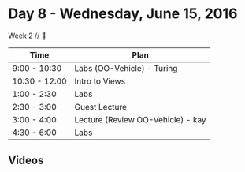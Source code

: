 # Day 8 - Wednesday, June 15, 2016 

Week 2 // :blue_heart:

Time       | Plan     |
----------------|-------
9:00 - 10:30  | Labs (OO-Vehicle) - Turing
10:30 - 12:00   | Intro to Views
1:00 - 2:30    | Labs
2:30 - 3:00    | Guest Lecture
3:00 - 4:00    | Lecture (Review OO-Vehicle) - kay
4:30 - 6:00 | Labs

## Videos




